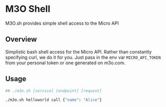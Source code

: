# M3O Shell

M3O.sh provides simple shell access to the Micro API

## Overview

Simplistic bash shell access for the Micro API. Rather than constantly specifying curl, we do it for you. 
Just pass in the env var `MICRO_API_TOKEN` from your personal token or one generated on m3o.com.

## Usage

```bash
## ./m3o.sh [service] [endpoint] [request]

./m3o.sh helloworld call {"name": "Alice"}
```

